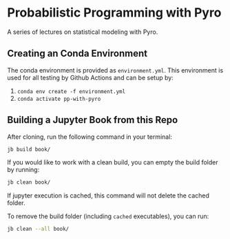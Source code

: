 # Probabilistic Programming with Pyro

A series of lectures on statistical modeling with Pyro. 

## Creating an Conda Environment

The conda environment is provided as `environment.yml`. This environment is used for all testing by Github Actions and can be setup by:

1. `conda env create -f environment.yml`
2. `conda activate pp-with-pyro`

## Building a Jupyter Book from this Repo

After cloning, run the following command in your terminal:

```bash
jb build book/
```

If you would like to work with a clean build, you can empty the build folder by running:

```bash
jb clean book/
```

If jupyter execution is cached, this command will not delete the cached folder. 

To remove the build folder (including `cached` executables), you can run:

```bash
jb clean --all book/
```